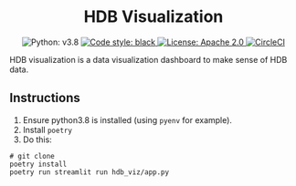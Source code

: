 <h1 align="center">HDB Visualization</h1>

<p align="center">
  <img alt="Python: v3.8" src="https://img.shields.io/badge/python-v3.8-blue">
  <a href="https://github.com/psf/black">
    <img alt="Code style: black" src=
    "https://img.shields.io/badge/code%20style-black-000000.svg">
  </a>
  <a href=
  "https://github.com/cadmusthefounder/hdb-viz/blob/master/LICENSE"
  >
    <img alt="License: Apache 2.0" src=
    "https://img.shields.io/badge/license-Apache--2.0-green">
  </a>
  <a href=
  "https://circleci.com/gh/cadmusthefounder/hdb-viz/tree/master"
  >
    <img alt="CircleCI" src=
    "https://circleci.com/gh/cadmusthefounder/hdb-viz/tree/master.svg?style=shield">
  </a>
</p>

HDB visualization is a data visualization dashboard to make sense of HDB data.

## Instructions

1. Ensure python3.8 is installed (using `pyenv` for example).
2. Install `poetry`
3. Do this:

```
# git clone
poetry install
poetry run streamlit run hdb_viz/app.py
```
